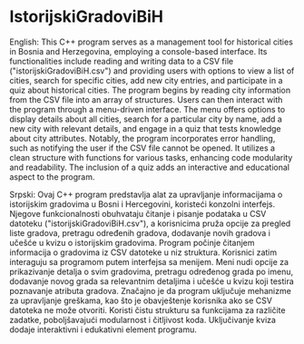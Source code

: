 # IstorijskiGradoviBiH

English:
This C++ program serves as a management tool for historical cities in Bosnia and Herzegovina, employing a console-based interface. Its functionalities include reading and writing data to a CSV file ("istorijskiGradoviBiH.csv") and providing users with options to view a list of cities, search for specific cities, add new city entries, and participate in a quiz about historical cities. The program begins by reading city information from the CSV file into an array of structures. Users can then interact with the program through a menu-driven interface. The menu offers options to display details about all cities, search for a particular city by name, add a new city with relevant details, and engage in a quiz that tests knowledge about city attributes. Notably, the program incorporates error handling, such as notifying the user if the CSV file cannot be opened. It utilizes a clean structure with functions for various tasks, enhancing code modularity and readability. The inclusion of a quiz adds an interactive and educational aspect to the program.


Srpski:
Ovaj C++ program predstavlja alat za upravljanje informacijama o istorijskim gradovima u Bosni i Hercegovini, koristeći konzolni interfejs. Njegove funkcionalnosti obuhvataju čitanje i pisanje podataka u CSV datoteku ("istorijskiGradoviBiH.csv"), a korisnicima pruža opcije za pregled liste gradova, pretragu određenih gradova, dodavanje novih gradova i učešće u kvizu o istorijskim gradovima. Program počinje čitanjem informacija o gradovima iz CSV datoteke u niz struktura. Korisnici zatim interaguju sa programom putem interfejsa sa menijem. Meni nudi opcije za prikazivanje detalja o svim gradovima, pretragu određenog grada po imenu, dodavanje novog grada sa relevantnim detaljima i učešće u kvizu koji testira poznavanje atributa gradova. Značajno je da program uključuje mehanizme za upravljanje greškama, kao što je obavještenje korisnika ako se CSV datoteka ne može otvoriti. Koristi čistu strukturu sa funkcijama za različite zadatke, poboljšavajući modularnost i čitljivost koda. Uključivanje kviza dodaje interaktivni i edukativni element programu.
